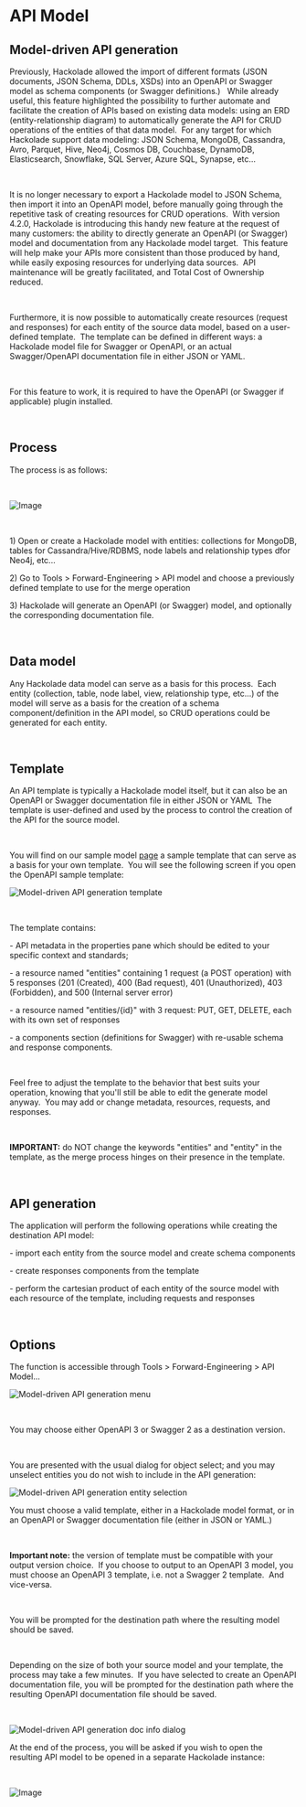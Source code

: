 # API Model

## Model-driven API generation

Previously, Hackolade allowed the import of different formats (JSON documents, JSON Schema, DDLs, XSDs) into an OpenAPI or Swagger model as schema components (or Swagger definitions.) &nbsp; While already useful, this feature highlighted the possibility to further automate and facilitate the creation of APIs based on existing data models: using an ERD (entity-relationship diagram) to automatically generate the API for CRUD operations of the entities of that data model.&nbsp; For any target for which Hackolade support data modeling: JSON Schema, MongoDB, Cassandra, Avro, Parquet, Hive, Neo4j, Cosmos DB, Couchbase, DynamoDB, Elasticsearch, Snowflake, SQL Server, Azure SQL, Synapse, etc...

&nbsp;

It is no longer necessary to export a Hackolade model to JSON Schema, then import it into an OpenAPI model, before manually going through the repetitive task of creating resources for CRUD operations.&nbsp; With version 4.2.0, Hackolade is introducing this handy new feature at the request of many customers: the ability to directly generate an OpenAPI (or Swagger) model and documentation from any Hackolade model target.&nbsp; This feature will help make your APIs more consistent than those produced by hand, while easily exposing resources for underlying data sources.&nbsp; API maintenance will be greatly facilitated, and Total Cost of Ownership reduced.

&nbsp;

Furthermore, it is now possible to automatically create resources (request and responses) for each entity of the source data model, based on a user-defined template.&nbsp; The template can be defined in different ways: a Hackolade model file for Swagger or OpenAPI, or an actual Swagger/OpenAPI documentation file in either JSON or YAML.

&nbsp;

For this feature to work, it is required to have the OpenAPI (or Swagger if applicable) plugin installed.

&nbsp;

## Process

The process is as follows:

&nbsp;

![Image](<lib/Model-driven%20API%20generation%20process.png>)

&nbsp;

&#49;) Open or create a Hackolade model with entities: collections for MongoDB, tables for Cassandra/Hive/RDBMS, node labels and relationship types dfor Neo4j, etc...

&#50;) Go to Tools \> Forward-Engineering \> API model and choose a previously defined template to use for the merge operation

&#51;) Hackolade will generate an OpenAPI (or Swagger) model, and optionally the corresponding documentation file.

&nbsp;

## Data model

Any Hackolade data model can serve as a basis for this process.&nbsp; Each entity (collection, table, node label, view, relationship type, etc...) of the model will serve as a basis for the creation of a schema component/definition in the API model, so CRUD operations could be generated for each entity.

&nbsp;

## Template&nbsp;

An API template is typically a Hackolade model itself, but it can also be an OpenAPI or Swagger documentation file in either JSON or YAML&nbsp; The template is user-defined and used by the process to control the creation of the API for the source model.

&nbsp;

You will find on our sample model [page](<https://hackolade.com/samplemodels.html#api> "target=\"\_blank\"") a sample template that can serve as a basis for your own template.&nbsp; You will see the following screen if you open the OpenAPI sample template:

![Model-driven API generation template](<lib/Model-driven%20API%20generation%20template.png>)

&nbsp;

The template contains:

\- API metadata in the properties pane which should be edited to your specific context and standards;

\- a resource named "entities" containing 1 request (a POST operation) with 5 responses (201 (Created), 400 (Bad request), 401 (Unauthorized), 403 (Forbidden), and 500 (Internal server error)

\- a resource named "entities/{id}" with 3 request: PUT, GET, DELETE, each with its own set of responses

\- a components section (definitions for Swagger) with re-usable schema and response components.

&nbsp;

Feel free to adjust the template to the behavior that best suits your operation, knowing that you'll still be able to edit the generate model anyway.&nbsp; You may add or change metadata, resources, requests, and responses.

&nbsp;

**IMPORTANT:** do NOT change the keywords "entities" and "entity" in the template, as the merge process hinges on their presence in the template.

&nbsp;

## API generation

The application will perform the following operations while creating the destination API model:

\- import each entity from the source model and create schema components

\- create responses components from the template

\- perform the cartesian product of each entity of the source model with each resource of the template, including requests and responses

&nbsp;

## Options

The function is accessible through Tools \> Forward-Engineering \> API Model...

![Model-driven API generation menu](<lib/Model-driven%20API%20generation%20menu.png>)

&nbsp;

You may choose either OpenAPI 3 or Swagger 2 as a destination version.

&nbsp;

You are presented with the usual dialog for object select; and you may unselect entities you do not wish to include in the API generation:&nbsp;

![Model-driven API generation entity selection](<lib/Model-driven%20API%20generation%20entity%20selection.png>)

You must choose a valid template, either in a Hackolade model format, or in an OpenAPI or Swagger documentation file (either in JSON or YAML.) &nbsp;

&nbsp;

**Important note:** the version of template must be compatible with your output version choice.&nbsp; If you choose to output to an OpenAPI 3 model, you must choose an OpenAPI 3 template, i.e. not a Swagger 2 template.&nbsp; And vice-versa.

&nbsp;

You will be prompted for the destination path where the resulting model should be saved.

&nbsp;

Depending on the size of both your source model and your template, the process may take a few minutes.&nbsp; If you have selected to create an OpenAPI documentation file, you will be prompted for the destination path where the resulting OpenAPI documentation file should be saved.

&nbsp;

![Model-driven API generation doc info dialog](<lib/Model-driven%20API%20generation%20doc%20info%20dialog.png>)

At the end of the process, you will be asked if you wish to open the resulting API model to be opened in a separate Hackolade instance:

&nbsp;

![Image](<lib/Model-driven%20API%20generation%20success%20dialog.png>)

